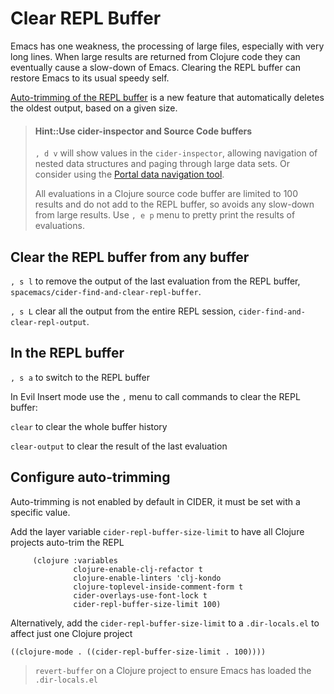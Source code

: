 # Clear REPL Buffer
Emacs has one weakness, the processing of large files, especially with very long lines.  When large results are returned from Clojure code they can eventually cause a slow-down of Emacs. Clearing the REPL buffer can restore Emacs to its usual speedy self.

[Auto-trimming of the REPL buffer](https://docs.cider.mx/cider/repl/configuration.html#auto-trimming-the-repl-buffer) is a new feature that automatically deletes the oldest output, based on a given size.

> #### Hint::Use cider-inspector and Source Code buffers
> `, d v` will show values in the `cider-inspector`, allowing navigation of nested data structures and paging through large data sets.  Or consider using the [Portal data navigation tool](http://practicalli.github.io/clojure/clojure-tools/data-browsers/portal.html).
>
> All evaluations in a Clojure source code buffer are limited to 100 results and do not add to the REPL buffer, so avoids any slow-down from large results.  Use `, e p` menu to pretty print the results of evaluations.


## Clear the REPL buffer from any buffer

`, s l`  to remove the output of the last evaluation from the REPL buffer, `spacemacs/cider-find-and-clear-repl-buffer`.

`, s L`  clear all the output from the entire REPL session, `cider-find-and-clear-repl-output`.


## In the REPL buffer
`, s a` to switch to the REPL buffer

In Evil Insert mode use the `,` menu to call commands to clear the REPL buffer:

`clear` to clear the whole buffer history

`clear-output` to clear the result of the last evaluation


## Configure auto-trimming
Auto-trimming is not enabled by default in CIDER, it must be set with a specific value.

Add the layer variable `cider-repl-buffer-size-limit` to have all Clojure projects auto-trim the REPL

```
     (clojure :variables
              clojure-enable-clj-refactor t
              clojure-enable-linters 'clj-kondo
              clojure-toplevel-inside-comment-form t
              cider-overlays-use-font-lock t
              cider-repl-buffer-size-limit 100)
```

Alternatively, add the `cider-repl-buffer-size-limit` to a `.dir-locals.el` to affect just one Clojure project

```elisp
((clojure-mode . ((cider-repl-buffer-size-limit . 100))))
```

> `revert-buffer` on a Clojure project to ensure Emacs has loaded the `.dir-locals.el`
